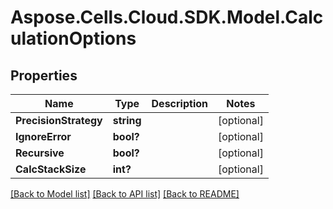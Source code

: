 # Aspose.Cells.Cloud.SDK.Model.CalculationOptions
## Properties

Name | Type | Description | Notes
------------ | ------------- | ------------- | -------------
**PrecisionStrategy** | **string** |  | [optional] 
**IgnoreError** | **bool?** |  | [optional] 
**Recursive** | **bool?** |  | [optional] 
**CalcStackSize** | **int?** |  | [optional] 

[[Back to Model list]](../README.md#documentation-for-models) [[Back to API list]](../README.md#documentation-for-api-endpoints) [[Back to README]](../README.md)

